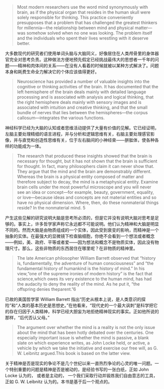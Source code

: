 > Most modern researchers use the word mind synonymously with brain, as if the physical organ that resides in the human skull were solely responsible for thinking. This practice conveniently presupposes that a problem that has challenged the greatest thinkers for millennia—the relationship between mind and physical matter—was somehow solved when no one was looking. The problem itself and the individuals who spent their lives wrestling with it deserve better.

大多数现代的研究者们使用单词头脑与大脑同义，好像居住在人类颅骨里的身体器官完全对思考负责。这种做法方便地预先假定已经挑战最伟大的思想者一千年的问题——精神和肉体间的关系——在没有人看着的时候就被以某种方式解决了。问题本身和耗费生命全力解决它的个体应该值得更好。

> Neuroscience has provided a number of valuable insights into the cognitive or thinking activities of the brain. It has documented that the left hemisphere of the brain deals mainly with detailed language processing and is associated with analysis and logical thinking, that the right hemisphere deals mainly with sensory images and is associated with intuition and creative thinking, and that the small bundle of nerves that lies between the hemispheres—the corpus callosum—integrates the various functions.

神经科学已经为大脑的认知或者思维活动提供了大量有价值的见解。它已经证明，左脑主要处理精细的语言进程，并与分析和逻辑思维有关，右脑主要处理感官影像，并与直觉和创造性思维有关，位于左右脑间的小神经束——胼胝体，使各种各样的功能成为一体。

> The research that produced these insights showed that the brain is necessary for thought, but it has not shown that the brain is sufficient for thought. In fact, many philosophers claim it can never show that. They argue that the mind and the brain are demonstrably different. Whereas the brain is a physical entity composed of matter and therefore subject to decay, the mind is a metaphysical entity. Examine brain cells under the most powerful microscope and you will never see an idea or concept—for example, beauty, government, equality, or love—because ideas and concepts are not material entities and so have no physical dimension. Where, then, do these nonmaterial things reside? In the nonmaterial mind. 5

产生这些见解的研究说明大脑是思考所必须的，但是它并没有说明大脑对思考是足够的。事实上，许多哲学家声称它永远都不可能说明。他们认为精神和大脑是明显不同的。然而大脑是由物质组成的一个实体，因此受到衰变的影响，而精神是一个抽象的实体。在最强大的显微镜下检查脑细胞，你绝不会看到一个想法或者概念——例如，美、政府、平等或者爱——因为想法和概念不是物质实体，因此没有物理尺寸。那么，这些非物质的东西居住在哪里呢？在非物质的精神里。

> The late American philosopher William Barrett observed that “history is, fundamentally, the adventure of human consciousness” and “the fundamental history of humankind is the history of mind.” In his view,“one of the supreme ironies of modern history” is the fact that science,which owes its very existence to the human mind, has had the audacity to deny the reality of the mind. As he put it, “the offspring denies theparent.”6

已故的美国哲学家 William Barrett 指出“历史从根本上说，是人类意识的探险”和“人类的基本历史是思想史。”在他看来，“现代史的一个最大讽刺”是科学把它的存在归因于人类精神，科学已经大胆妄为地拒绝精神现实的事实。正如他所说的那样，“后代否认父母。”

> The argument over whether the mind is a reality is not the only issue about the mind that has been hotly debated over the centuries. One especially important issue is whether the mind is passive, a blank slate on which experience writes, as John Locke held, or active, a vehicle by which we take the initiative and exercise our free will, as G. W. Leibnitz argued.This book is based on the latter view.

关于精神是否是现实的争论不是几个世纪以来一直热烈争论的心灵的唯一问题。一个特别重要的问题是精神是否是被动的，是经验书写的一张白纸，正如 John Locke 认为的， 或者是主动的， 一个我们采取行动并锻炼我们自由意志的工具，正如 G. W. Leibnitz 认为的。本书是基于后一个观点的。

